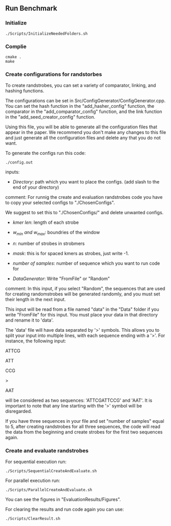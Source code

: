 ## Run Benchmark

### Initialize

```
./Scripts/InitializeNeededFolders.sh
```

### Complie

```
cmake .
make
```

### Create configurations for randstorbes

To create randstrobes, you can set a variety of comparator, linking, and hashing functions.

The configurations can be set in Src/ConfigGenerator/ConfigGenerator.cpp. You can set the hash function in the "add_hasher_config" function, the comparator in the "add_comparator_config" function, and the link function in the "add_seed_creator_config" function.

Using this file, you will be able to generate all the configuration files that appear in the paper. We recommend you don't make any changes to this file and just generate all the configuration files and delete any that you do not want.

To generate the configs run this code:

```
./config.out
```

inputs:
- $Directory:$ path which you want to place the configs. (add slash to the end of your directory)

comment: For runnig the create and evaluation randstrobes code you have to copy your selected configs to "./ChosenConfigs".

We suggest to set this to "./ChosenConfigs/" and delete unwanted configs.

- $kmer\ len:$ length of each strobe

- $w_{min}\ and\ w_{max}:$ boundries of the window

- $n:$ number of strobes in strobmers

- $mask:$ this is for spaced kmers as strobes, just write -1.

- $number\ of\ samples:$ number of sequence which you want to run code for

- $DataGenerator:$ Write "FromFile" or "Random"

comment: In this input, if you select "Random", the sequences that are used for creating randomstrobes will be generated randomly, and you must set their length in the next input.

This input will be read from a file named "data" in the "Data" folder if you write "FromFile" for this input. You must place your data in that directory and rename it to 'data'.

The 'data' file will have data separated by '>' symbols. This allows you to split your input into multiple lines, with each sequence ending with a '>'. For instance, the following input:

ATTCG

ATT

CCG

\>

AAT

will be considered as two sequences: 'ATTCGATTCCG' and 'AAT'.
It is important to note that any line starting with the '>' symbol will be disregarded.

If you have three sequences in your file and set "number of samples" equal to 5, after creating randstrobes for all three sequences, the code will read the data from the beginning and create strobes for the first two sequences again.

### Create and evaluate randstrobes

For sequential execution run:
```
./Scripts/SequentialCreateAndEvaluate.sh
```
For parallel execution run:
```
./Scripts/ParallelCreateAndEvaluate.sh
```

You can see the figures in "EvaluationResults/Figures".

For clearing the results and run code again you can use:

```
./Scripts/ClearResult.sh
```
